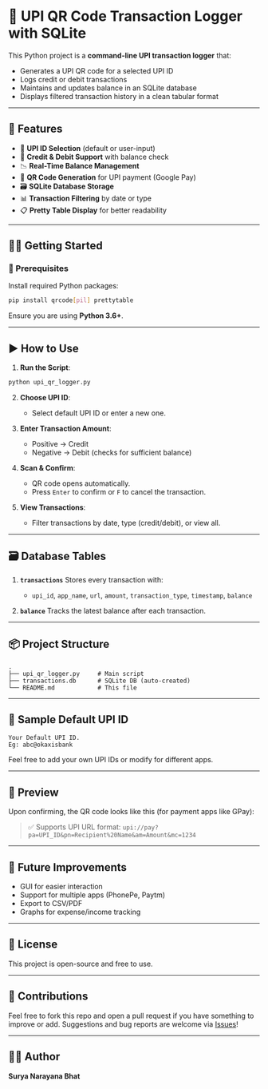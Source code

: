 # 🏦 UPI QR Code Transaction Logger with SQLite

This Python project is a **command-line UPI transaction logger** that:
- Generates a UPI QR code for a selected UPI ID
- Logs credit or debit transactions
- Maintains and updates balance in an SQLite database
- Displays filtered transaction history in a clean tabular format

---

## 📌 Features

- 🔐 **UPI ID Selection** (default or user-input)
- 💸 **Credit & Debit Support** with balance check
- 📉 **Real-Time Balance Management**
- 🧾 **QR Code Generation** for UPI payment (Google Pay)
- 🗃️ **SQLite Database Storage**
- 📊 **Transaction Filtering** by date or type
- 📋 **Pretty Table Display** for better readability

---

## 🧑‍💻 Getting Started

### 🔧 Prerequisites

Install required Python packages:

```bash
pip install qrcode[pil] prettytable
````

Ensure you are using **Python 3.6+**.

---

## ▶️ How to Use

1. **Run the Script**:

```bash
python upi_qr_logger.py
```

2. **Choose UPI ID**:

   * Select default UPI ID or enter a new one.

3. **Enter Transaction Amount**:

   * Positive → Credit
   * Negative → Debit (checks for sufficient balance)

4. **Scan & Confirm**:

   * QR code opens automatically.
   * Press `Enter` to confirm or `F` to cancel the transaction.

5. **View Transactions**:

   * Filter transactions by date, type (credit/debit), or view all.

---

## 🗃️ Database Tables

1. **`transactions`**
   Stores every transaction with:

   * `upi_id`, `app_name`, `url`, `amount`, `transaction_type`, `timestamp`, `balance`

2. **`balance`**
   Tracks the latest balance after each transaction.

---

## 📦 Project Structure

```
.
├── upi_qr_logger.py     # Main script
├── transactions.db      # SQLite DB (auto-created)
└── README.md            # This file
```

---

## 📌 Sample Default UPI ID

```text
Your Default UPI ID.
Eg: abc@okaxisbank
```

Feel free to add your own UPI IDs or modify for different apps.

---

## 📸 Preview

Upon confirming, the QR code looks like this (for payment apps like GPay):

> ✅ Supports UPI URL format:
> `upi://pay?pa=UPI_ID&pn=Recipient%20Name&am=Amount&mc=1234`

---

## 🧰 Future Improvements

* GUI for easier interaction
* Support for multiple apps (PhonePe, Paytm)
* Export to CSV/PDF
* Graphs for expense/income tracking

---

## 📄 License

This project is open-source and free to use.

---

## 🤝 Contributions

Feel free to fork this repo and open a pull request if you have something to improve or add. Suggestions and bug reports are welcome via [Issues](https://github.com/Suryabhat/UPI-Transaction-Logger/issues)!

---

## 🙋‍♂️ Author

**Surya Narayana Bhat**

